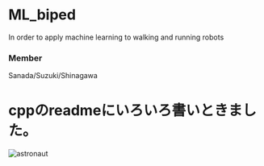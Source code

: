 # ML_biped
In order to apply machine learning to walking and running robots

### Member
Sanada/Suzuki/Shinagawa

# cppのreadmeにいろいろ書いときました。

![astronaut](https://image.flaticon.com/icons/svg/2240/2240588.svg "free icon")
